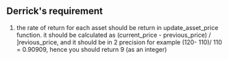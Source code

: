 ## Derrick's requirement
1. the rate of return for each asset should be return in update_asset_price function.
   it should be calculated as  (current_price - previous_price) / ]revious_price, and it should be in 2 precision
   for example (120- 110)/ 110 = 0.90909, hence you should return 9 (as an integer)
